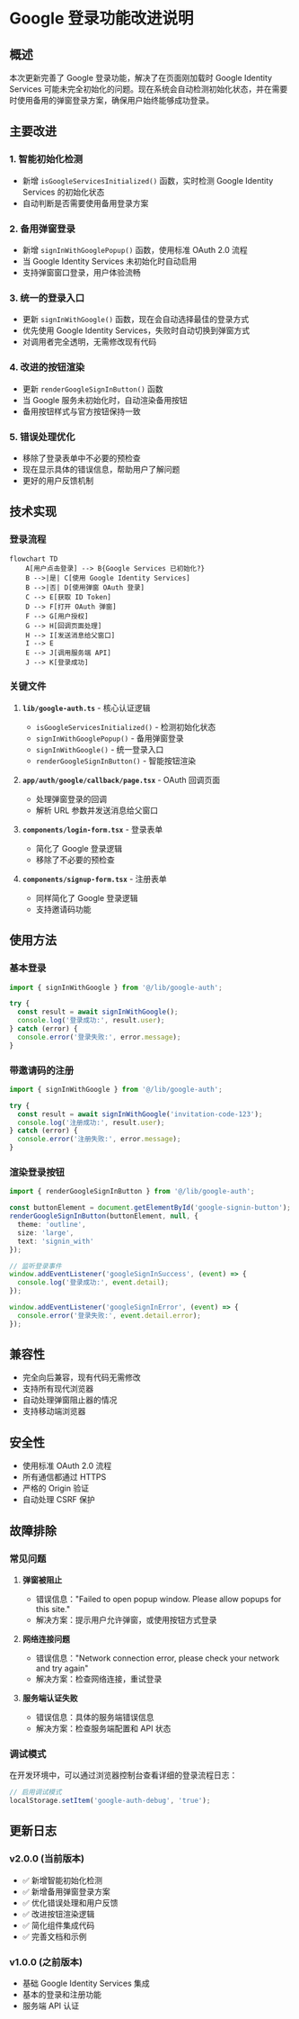 # Google 登录功能改进说明

## 概述

本次更新完善了 Google 登录功能，解决了在页面刚加载时 Google Identity Services 可能未完全初始化的问题。现在系统会自动检测初始化状态，并在需要时使用备用的弹窗登录方案，确保用户始终能够成功登录。

## 主要改进

### 1. 智能初始化检测

- 新增 `isGoogleServicesInitialized()` 函数，实时检测 Google Identity Services 的初始化状态
- 自动判断是否需要使用备用登录方案

### 2. 备用弹窗登录

- 新增 `signInWithGooglePopup()` 函数，使用标准 OAuth 2.0 流程
- 当 Google Identity Services 未初始化时自动启用
- 支持弹窗窗口登录，用户体验流畅

### 3. 统一的登录入口

- 更新 `signInWithGoogle()` 函数，现在会自动选择最佳的登录方式
- 优先使用 Google Identity Services，失败时自动切换到弹窗方式
- 对调用者完全透明，无需修改现有代码

### 4. 改进的按钮渲染

- 更新 `renderGoogleSignInButton()` 函数
- 当 Google 服务未初始化时，自动渲染备用按钮
- 备用按钮样式与官方按钮保持一致

### 5. 错误处理优化

- 移除了登录表单中不必要的预检查
- 现在显示具体的错误信息，帮助用户了解问题
- 更好的用户反馈机制

## 技术实现

### 登录流程

```mermaid
flowchart TD
    A[用户点击登录] --> B{Google Services 已初始化?}
    B -->|是| C[使用 Google Identity Services]
    B -->|否| D[使用弹窗 OAuth 登录]
    C --> E[获取 ID Token]
    D --> F[打开 OAuth 弹窗]
    F --> G[用户授权]
    G --> H[回调页面处理]
    H --> I[发送消息给父窗口]
    I --> E
    E --> J[调用服务端 API]
    J --> K[登录成功]
```

### 关键文件

1. **`lib/google-auth.ts`** - 核心认证逻辑
   - `isGoogleServicesInitialized()` - 检测初始化状态
   - `signInWithGooglePopup()` - 备用弹窗登录
   - `signInWithGoogle()` - 统一登录入口
   - `renderGoogleSignInButton()` - 智能按钮渲染

2. **`app/auth/google/callback/page.tsx`** - OAuth 回调页面
   - 处理弹窗登录的回调
   - 解析 URL 参数并发送消息给父窗口

3. **`components/login-form.tsx`** - 登录表单
   - 简化了 Google 登录逻辑
   - 移除了不必要的预检查

4. **`components/signup-form.tsx`** - 注册表单
   - 同样简化了 Google 登录逻辑
   - 支持邀请码功能

## 使用方法

### 基本登录

```typescript
import { signInWithGoogle } from '@/lib/google-auth';

try {
  const result = await signInWithGoogle();
  console.log('登录成功:', result.user);
} catch (error) {
  console.error('登录失败:', error.message);
}
```

### 带邀请码的注册

```typescript
import { signInWithGoogle } from '@/lib/google-auth';

try {
  const result = await signInWithGoogle('invitation-code-123');
  console.log('注册成功:', result.user);
} catch (error) {
  console.error('注册失败:', error.message);
}
```

### 渲染登录按钮

```typescript
import { renderGoogleSignInButton } from '@/lib/google-auth';

const buttonElement = document.getElementById('google-signin-button');
renderGoogleSignInButton(buttonElement, null, {
  theme: 'outline',
  size: 'large',
  text: 'signin_with'
});

// 监听登录事件
window.addEventListener('googleSignInSuccess', (event) => {
  console.log('登录成功:', event.detail);
});

window.addEventListener('googleSignInError', (event) => {
  console.error('登录失败:', event.detail.error);
});
```

## 兼容性

- 完全向后兼容，现有代码无需修改
- 支持所有现代浏览器
- 自动处理弹窗阻止器的情况
- 支持移动端浏览器

## 安全性

- 使用标准 OAuth 2.0 流程
- 所有通信都通过 HTTPS
- 严格的 Origin 验证
- 自动处理 CSRF 保护

## 故障排除

### 常见问题

1. **弹窗被阻止**
   - 错误信息："Failed to open popup window. Please allow popups for this site."
   - 解决方案：提示用户允许弹窗，或使用按钮方式登录

2. **网络连接问题**
   - 错误信息："Network connection error, please check your network and try again"
   - 解决方案：检查网络连接，重试登录

3. **服务端认证失败**
   - 错误信息：具体的服务端错误信息
   - 解决方案：检查服务端配置和 API 状态

### 调试模式

在开发环境中，可以通过浏览器控制台查看详细的登录流程日志：

```javascript
// 启用调试模式
localStorage.setItem('google-auth-debug', 'true');
```

## 更新日志

### v2.0.0 (当前版本)

- ✅ 新增智能初始化检测
- ✅ 新增备用弹窗登录方案
- ✅ 优化错误处理和用户反馈
- ✅ 改进按钮渲染逻辑
- ✅ 简化组件集成代码
- ✅ 完善文档和示例

### v1.0.0 (之前版本)

- 基础 Google Identity Services 集成
- 基本的登录和注册功能
- 服务端 API 认证